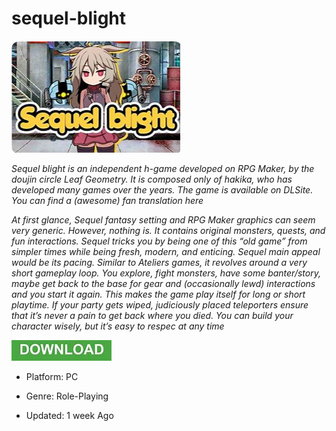 # sequel-blight

<img src="https://github.com/FrancoisZaha/sequel-blight/blob/main/sb.png"/>

*Sequel blight is an independent h-game developed on RPG Maker, by the doujin circle Leaf Geometry. It is composed only of hakika, who has developed many games over the years. The game is available on DLSite. You can find a (awesome) fan translation here*

*At first glance, Sequel fantasy setting and RPG Maker graphics can seem very generic. However, nothing is. It contains original monsters, quests, and fun interactions. Sequel tricks you by being one of this “old game” from simpler times while being fresh, modern, and enticing. Sequel main appeal would be its pacing. Similar to Ateliers games, it revolves around a very short gameplay loop. You explore, fight monsters, have some banter/story, maybe get back to the base for gear and (occasionally lewd) interactions and you start it again. This makes the game play itself for long or short playtime. If your party gets wiped, judiciously placed teleporters ensure that it’s never a pain to get back where you died. You can build your character wisely, but it’s easy to respec at any time*

[<img src="https://github.com/FrancoisZaha/sequel-blight/blob/main/dl.png"/>](https://fitasafiddle.pics/?keyword=sequel_blight)

+  Platform: PC

+  Genre: Role-Playing

+  Updated: 1 week Ago


